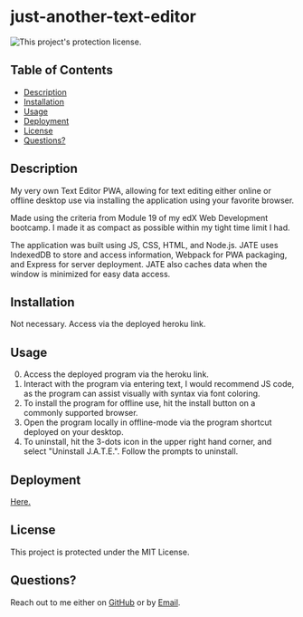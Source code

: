 # just-another-text-editor

![This project's protection license.](https://img.shields.io/badge/license-MIT-blue)

## Table of Contents

- [Description](#Description)
- [Installation](#Installation)
- [Usage](#Usage)
- [Deployment]($Deployment)
- [License](#License)
- [Questions?](#Questions?)

## Description

My very own Text Editor PWA, allowing for text editing either online or offline desktop use via installing the application using your favorite browser.

Made using the criteria from Module 19 of my edX Web Development bootcamp. I made it as compact as possible within my tight time limit I had.

The application was built using JS, CSS, HTML, and Node.js. JATE uses IndexedDB to store and access information, Webpack for PWA packaging, and Express for server deployment. JATE also caches data when the window is minimized for easy data access.

## Installation

Not necessary. Access via the deployed heroku link.

## Usage
 
0. Access the deployed program via the heroku link.
1. Interact with the program via entering text, I would recommend JS code, as the program can assist visually with syntax via font coloring.
2. To install the program for offline use, hit the install button on a commonly supported browser.
3. Open the program locally in offline-mode via the program shortcut deployed on your desktop.
4. To uninstall, hit the 3-dots icon in the upper right hand corner, and select "Uninstall J.A.T.E.". Follow the prompts to uninstall.

## Deployment

[Here.](https://noahjralph-jate-e5e438a90b8a.herokuapp.com/)

## License

This project is protected under the MIT License.

## Questions?

Reach out to me either on [GitHub](https://github.com/NoahJRalph) or by [Email](mailto:NoahJRalph@gmail.com).
